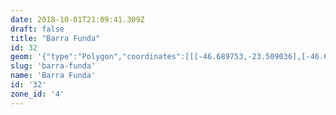 ```yaml
---
date: 2018-10-01T21:09:41.309Z
draft: false
title: "Barra Funda"
id: 32
geom: '{"type":"Polygon","coordinates":[[[-46.689753,-23.509036],[-46.690702,-23.508955],[-46.691104,-23.508812],[-46.693635,-23.508276],[-46.69377,-23.508774],[-46.693705,-23.509686],[-46.693799,-23.510281],[-46.693716,-23.510531],[-46.692775,-23.51205],[-46.692692,-23.512757],[-46.692566,-23.513201],[-46.691525,-23.514916],[-46.691388,-23.515004],[-46.691199,-23.515594],[-46.690807,-23.516077],[-46.690215,-23.517041],[-46.687925,-23.521494],[-46.687592,-23.521723],[-46.686683,-23.522589],[-46.685288,-23.523722],[-46.685269,-23.523884],[-46.683798,-23.524324],[-46.682859,-23.524873],[-46.682556,-23.525259],[-46.682536,-23.525444],[-46.682401,-23.525673],[-46.682333,-23.526203],[-46.682131,-23.52642],[-46.681309,-23.527125],[-46.679511,-23.528428],[-46.678016,-23.529275],[-46.677335,-23.529444],[-46.676438,-23.530187],[-46.672868,-23.532261],[-46.669107,-23.532982],[-46.665242,-23.533841],[-46.663417,-23.534983],[-46.663892,-23.535957],[-46.663548,-23.536921],[-46.66153,-23.532933],[-46.661426,-23.532516],[-46.661052,-23.53189],[-46.661044,-23.527751],[-46.661199,-23.527815],[-46.660957,-23.526461],[-46.660684,-23.526278],[-46.660089,-23.523873],[-46.659745,-23.522867],[-46.659519,-23.522465],[-46.65954,-23.522397],[-46.658826,-23.52152],[-46.656016,-23.518686],[-46.655393,-23.518293],[-46.654921,-23.518081],[-46.654352,-23.517858],[-46.653986,-23.517873],[-46.654038,-23.517684],[-46.653906,-23.516787],[-46.656697,-23.516503],[-46.664,-23.515533],[-46.672322,-23.514549],[-46.67753,-23.513821],[-46.678127,-23.513666],[-46.679474,-23.513137],[-46.680328,-23.5126],[-46.681639,-23.511468],[-46.682407,-23.510908],[-46.682739,-23.510673],[-46.68342,-23.510337],[-46.683845,-23.510177],[-46.685377,-23.509783],[-46.689753,-23.509036]]]}'
slug: 'barra-funda'
name: 'Barra Funda'
id: '32'
zone_id: '4'
---
```

		